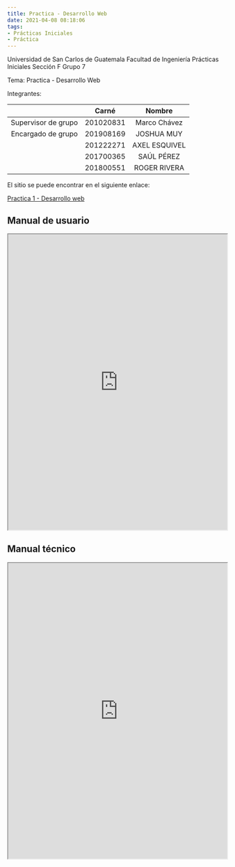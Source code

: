 ```yaml
---
title: Practica - Desarrollo Web
date: 2021-04-08 08:18:06
tags:
- Prácticas Iniciales
- Práctica
---
```


Universidad de San Carlos de Guatemala
Facultad de Ingeniería
Prácticas Iniciales Sección F
Grupo 7

Tema: Practica - Desarrollo Web

Integrantes:

|                     |   Carné   |    Nombre     |
| :-----------------: | :-------: | :-----------: |
| Supervisor de grupo | 201020831 | Marco Chávez  |
| Encargado de grupo  | 201908169 |  JOSHUA MUY   |
|                     | 201222271 | AXEL ESQUIVEL |
|                     | 201700365 |  SAÚL PÉREZ   |
|                     | 201800551 | ROGER RIVERA  |

El sitio se puede encontrar en el siguiente enlace:

[Practica 1 - Desarrollo web](https://axel-esquivel.github.io/Proyecto/index.html)

## Manual de usuario

<iframe src="https://docs.google.com/viewer?srcid=1PzQAkmxi_wWEBcX_82-RKm61zkiDO6Tp&pid=explorer&efh=false&a=v&chrome=false&embedded=true" width="100%" height="680px"></iframe>

## Manual técnico

<iframe src="https://docs.google.com/viewer?srcid=1rxkE7nV1UcU4_rhPJn4X_KcidHJUK-IM&pid=explorer&efh=false&a=v&chrome=false&embedded=true" width="100%" height="680px"></iframe>
